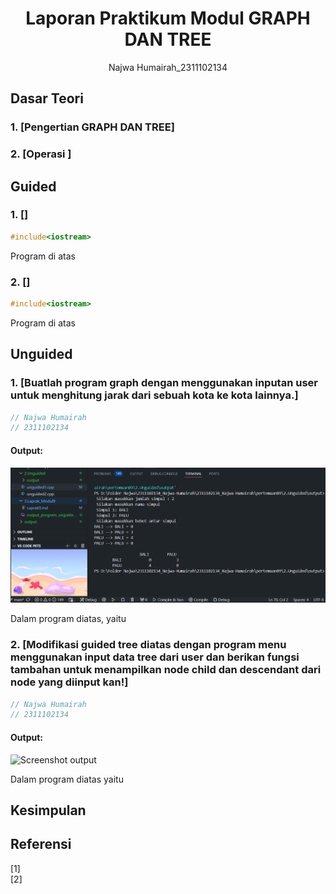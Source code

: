 # <h1 align="center">Laporan Praktikum Modul GRAPH DAN TREE</h1>
<p align="center"> Najwa Humairah_2311102134 </p>

## Dasar Teori

### 1. [Pengertian GRAPH DAN TREE]

### 2. [Operasi ]

## Guided

### 1. []

```C++
#include<iostream>

```
Program di atas 

### 2. []

```C++
#include<iostream>

```
Program di atas 

## Unguided 

### 1. [Buatlah program graph dengan menggunakan inputan user untuk menghitung jarak dari sebuah kota ke kota lainnya.]

```C++
// Najwa Humairah
// 2311102134

```

#### Output:
![Screenshot output](screenshot_unguided1.png)

Dalam program diatas, yaitu

### 2. [Modifikasi guided tree diatas dengan program menu menggunakan input data tree dari user dan berikan fungsi tambahan untuk menampilkan node child dan descendant dari node yang diinput kan!]

```C++
// Najwa Humairah
// 2311102134

```

#### Output:
![Screenshot output](screenshot_unguided2.png)

Dalam program diatas yaitu 

## Kesimpulan


## Referensi
[1] <br/>
[2] <br/>

